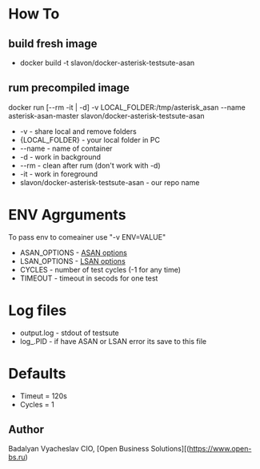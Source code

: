 # How To

## build fresh image 

- docker build -t slavon/docker-asterisk-testsute-asan

## rum precompiled image
docker run [--rm -it | -d] -v LOCAL_FOLDER:/tmp/asterisk_asan --name asterisk-asan-master  slavon/docker-asterisk-testsute-asan 

- -v - share local and remove folders
- {LOCAL_FOLDER} - your local folder in PC
- --name - name of container
- -d - work in background 
- --rm - clean after rum (don't work with -d)
- -it - work in foreground 
- slavon/docker-asterisk-testsute-asan - our repo name

# ENV Agrguments

To pass env to comeainer use "-v ENV=VALUE"

- ASAN_OPTIONS - [ASAN options](https://github.com/google/sanitizers/wiki/AddressSanitizerFlags)
- LSAN_OPTIONS - [LSAN options](https://github.com/google/sanitizers/wiki/AddressSanitizerLeakSanitizer#flags)
- CYCLES -  number of test cycles (-1 for any time)
- TIMEOUT - timeout in secods for one test

# Log files

- output.log - stdout of testsute
- log\_.PID - if have ASAN or LSAN error its save to this file

# Defaults
- Timeut = 120s
- Cycles = 1

## Author 

Badalyan Vyacheslav
CIO, [Open Business Solutions][(https://www.open-bs.ru)


